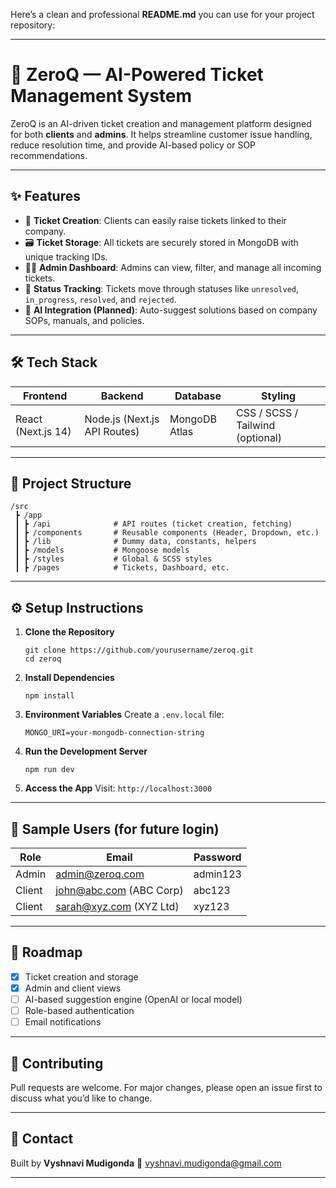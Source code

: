 Here’s a clean and professional **README.md** you can use for your project repository:

---

# 🚀 ZeroQ — AI-Powered Ticket Management System

ZeroQ is an AI-driven ticket creation and management platform designed for both **clients** and **admins**. It helps streamline customer issue handling, reduce resolution time, and provide AI-based policy or SOP recommendations.

---

## ✨ Features

* 📝 **Ticket Creation**: Clients can easily raise tickets linked to their company.
* 🗃️ **Ticket Storage**: All tickets are securely stored in MongoDB with unique tracking IDs.
* 👩‍💻 **Admin Dashboard**: Admins can view, filter, and manage all incoming tickets.
* 🔄 **Status Tracking**: Tickets move through statuses like `unresolved`, `in_progress`, `resolved`, and `rejected`.
* 🤖 **AI Integration (Planned)**: Auto-suggest solutions based on company SOPs, manuals, and policies.

---

## 🛠 Tech Stack

| Frontend           | Backend                      | Database      | Styling                          |
| ------------------ | ---------------------------- | ------------- | -------------------------------- |
| React (Next.js 14) | Node.js (Next.js API Routes) | MongoDB Atlas | CSS / SCSS / Tailwind (optional) |

---

## 🚧 Project Structure

```
/src
 ┣ /app
 ┃ ┣ /api              # API routes (ticket creation, fetching)
 ┃ ┣ /components       # Reusable components (Header, Dropdown, etc.)
 ┃ ┣ /lib              # Dummy data, constants, helpers
 ┃ ┣ /models           # Mongoose models
 ┃ ┣ /styles           # Global & SCSS styles
 ┃ ┣ /pages            # Tickets, Dashboard, etc.
```

---

## ⚙️ Setup Instructions

1. **Clone the Repository**

   ```
   git clone https://github.com/yourusername/zeroq.git
   cd zeroq
   ```

2. **Install Dependencies**

   ```
   npm install
   ```

3. **Environment Variables**
   Create a `.env.local` file:

   ```
   MONGO_URI=your-mongodb-connection-string
   ```

4. **Run the Development Server**

   ```
   npm run dev
   ```

5. **Access the App**
   Visit: `http://localhost:3000`

---

## 📄 Sample Users (for future login)

| Role   | Email                                           | Password |
| ------ | ----------------------------------------------- | -------- |
| Admin  | [admin@zeroq.com](mailto:admin@zeroq.com)       | admin123 |
| Client | [john@abc.com](mailto:john@abc.com) (ABC Corp)  | abc123   |
| Client | [sarah@xyz.com](mailto:sarah@xyz.com) (XYZ Ltd) | xyz123   |

---

## 📝 Roadmap

* [x] Ticket creation and storage
* [x] Admin and client views
* [ ] AI-based suggestion engine (OpenAI or local model)
* [ ] Role-based authentication
* [ ] Email notifications

---

## 🤝 Contributing

Pull requests are welcome. For major changes, please open an issue first to discuss what you’d like to change.

---

## 📧 Contact

Built by **Vyshnavi Mudigonda**
📩 [vyshnavi.mudigonda@gmail.com](mailto:vyshnavi.mudigonda@gmail.com)

---

